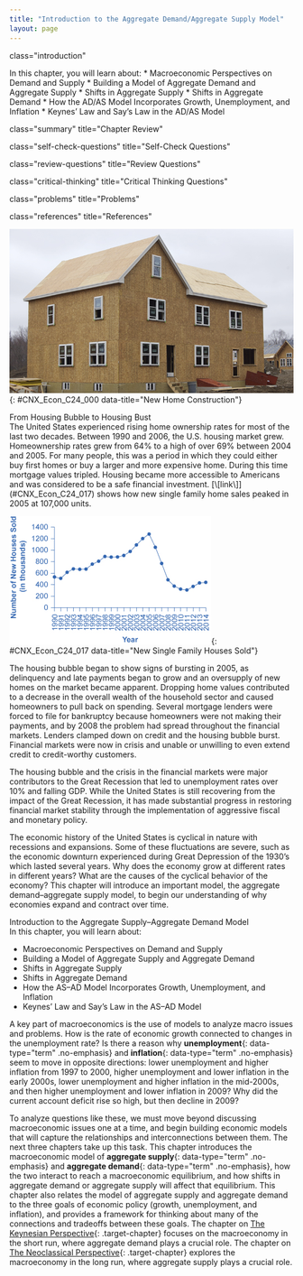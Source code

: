 ```yaml
---
title: "Introduction to the Aggregate Demand/Aggregate Supply Model"
layout: page
---
```



<cnx-pi data-type="cnx.flag.introduction"> class="introduction" </cnx-pi>

<div data-type="abstract" markdown="1">
In this chapter, you will learn about:
* Macroeconomic Perspectives on Demand and Supply
* Building a Model of Aggregate Demand and Aggregate Supply
* Shifts in Aggregate Supply
* Shifts in Aggregate Demand
* How the AD/AS Model Incorporates Growth, Unemployment, and Inflation
* Keynes’ Law and Say’s Law in the AD/AS Model

</div>

<cnx-pi data-type="cnx.eoc">class="summary" title="Chapter Review"</cnx-pi>

<cnx-pi data-type="cnx.eoc">class="self-check-questions" title="Self-Check Questions"</cnx-pi>

<cnx-pi data-type="cnx.eoc">class="review-questions" title="Review Questions"</cnx-pi>

<cnx-pi data-type="cnx.eoc">class="critical-thinking" title="Critical Thinking Questions"</cnx-pi>

<cnx-pi data-type="cnx.eoc">class="problems" title="Problems"</cnx-pi>

<cnx-pi data-type="cnx.eoc">class="references" title="References"</cnx-pi>

 ![This photograph shows a new house under construction.](../resources/CNX_Econ_C24_000.jpg "At the peak of the housing bubble, many people across the country were able to secure the loans necessary to build new houses. (Credit: modification of work by Tim Pierce/Flickr Creative Commons)"){: #CNX_Econ_C24_000 data-title="New Home Construction"}

<div data-type="note" data-has-label="true" id="ch24mod00_bring" class="note economics bringhome" data-label="" markdown="1">
<div data-type="title" class="title">
From Housing Bubble to Housing Bust
</div>
The United States experienced rising home ownership rates for most of the last two decades. Between 1990 and 2006, the U.S. housing market grew. Homeownership rates grew from 64% to a high of over 69% between 2004 and 2005. For many people, this was a period in which they could either buy first homes or buy a larger and more expensive home. During this time mortgage values tripled. Housing became more accessible to Americans and was considered to be a safe financial investment. [\[link\]](#CNX_Econ_C24_017) shows how new single family home sales peaked in 2005 at 107,000 units.

![The figure shows that single family house sales were highest in 2005 (to over 12,000 thousand) before plummeting drastically. In 2014, housing sales were over 400 thousand.](../resources/CNX_Econv1-2_C24_02.jpg "From the early 1990s up through 2005, the number of new single family houses sold rose steadily. In 2006, the number dropped dramatically and this dramatic decline continued through 2011. By 2014, the number of new houses sold had begun to climb back up, but the levels are still lower than those of 1990. (Source: U.S. Census Bureau)"){: #CNX_Econ_C24_017 data-title="New Single Family Houses Sold"}


The housing bubble began to show signs of bursting in 2005, as delinquency and late payments began to grow and an oversupply of new homes on the market became apparent. Dropping home values contributed to a decrease in the overall wealth of the household sector and caused homeowners to pull back on spending. Several mortgage lenders were forced to file for bankruptcy because homeowners were not making their payments, and by 2008 the problem had spread throughout the financial markets. Lenders clamped down on credit and the housing bubble burst. Financial markets were now in crisis and unable or unwilling to even extend credit to credit-worthy customers.

The housing bubble and the crisis in the financial markets were major contributors to the Great Recession that led to unemployment rates over 10% and falling GDP. While the United States is still recovering from the impact of the Great Recession, it has made substantial progress in restoring financial market stability through the implementation of aggressive fiscal and monetary policy.

The economic history of the United States is cyclical in nature with recessions and expansions. Some of these fluctuations are severe, such as the economic downturn experienced during Great Depression of the 1930’s which lasted several years. Why does the economy grow at different rates in different years? What are the causes of the cyclical behavior of the economy? This chapter will introduce an important model, the aggregate demand–aggregate supply model, to begin our understanding of why economies expand and contract over time.

</div>

<div data-type="note" data-has-label="true" id="ch24mod00_obj" class="note economics chapter-objectives" data-label="" markdown="1">
<div data-type="title" class="title">
Introduction to the Aggregate Supply–Aggregate Demand Model
</div>
In this chapter, you will learn about:

* Macroeconomic Perspectives on Demand and Supply
* Building a Model of Aggregate Supply and Aggregate Demand
* Shifts in Aggregate Supply
* Shifts in Aggregate Demand
* How the AS–AD Model Incorporates Growth, Unemployment, and Inflation
* Keynes’ Law and Say’s Law in the AS–AD Model

</div>

A key part of macroeconomics is the use of models to analyze macro issues and problems. How is the rate of economic growth connected to changes in the unemployment rate? Is there a reason why **unemployment**{: data-type="term" .no-emphasis} and **inflation**{: data-type="term" .no-emphasis} seem to move in opposite directions: lower unemployment and higher inflation from 1997 to 2000, higher unemployment and lower inflation in the early 2000s, lower unemployment and higher inflation in the mid-2000s, and then higher unemployment and lower inflation in 2009? Why did the current account deficit rise so high, but then decline in 2009?

To analyze questions like these, we must move beyond discussing macroeconomic issues one at a time, and begin building economic models that will capture the relationships and interconnections between them. The next three chapters take up this task. This chapter introduces the macroeconomic model of **aggregate supply**{: data-type="term" .no-emphasis} and **aggregate demand**{: data-type="term" .no-emphasis}, how the two interact to reach a macroeconomic equilibrium, and how shifts in aggregate demand or aggregate supply will affect that equilibrium. This chapter also relates the model of aggregate supply and aggregate demand to the three goals of economic policy (growth, unemployment, and inflation), and provides a framework for thinking about many of the connections and tradeoffs between these goals. The chapter on [The Keynesian Perspective](/m48749){: .target-chapter} focuses on the macroeconomy in the short run, where aggregate demand plays a crucial role. The chapter on [The Neoclassical Perspective](/m48756){: .target-chapter} explores the macroeconomy in the long run, where aggregate supply plays a crucial role.

